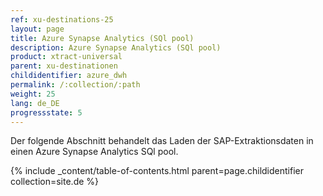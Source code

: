 ```yaml
---
ref: xu-destinations-25
layout: page
title: Azure Synapse Analytics (SQl pool)
description: Azure Synapse Analytics (SQl pool)
product: xtract-universal
parent: xu-destinationen
childidentifier: azure_dwh
permalink: /:collection/:path
weight: 25
lang: de_DE
progressstate: 5
---
```


Der folgende Abschnitt behandelt das Laden der SAP-Extraktionsdaten in einen Azure Synapse Analytics SQl pool.

{% include _content/table-of-contents.html parent=page.childidentifier collection=site.de %}